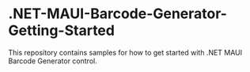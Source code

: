 # .NET-MAUI-Barcode-Generator-Getting-Started
This repository contains samples for how to get started with .NET MAUI Barcode Generator control. 
